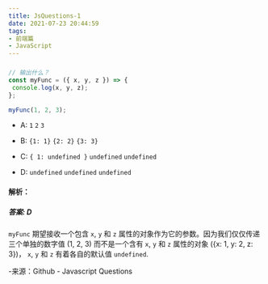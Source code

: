 ```yaml
---
title: JsQuestions-1
date: 2021-07-23 20:44:59
tags:
- 前端篇
- JavaScript
---
```


### 

```javascript
// 输出什么？
const myFunc = ({ x, y, z }) => {
 console.log(x, y, z);
};

myFunc(1, 2, 3);
```

- A: `1` `2` `3`

- B: `{1: 1}` `{2: 2}` `{3: 3}`

- C: `{ 1: undefined }` `undefined` `undefined`

- D: `undefined` `undefined` `undefined`

   <!--more-->

#### 解析：

##### 答案: D

`myFunc` 期望接收一个包含 `x`, `y` 和 `z` 属性的对象作为它的参数。因为我们仅仅传递三个单独的数字值 (1, 2, 3) 而不是一个含有 `x`, `y` 和 `z` 属性的对象 ({x: 1, y: 2, z: 3})， `x`, `y` 和 `z` 有着各自的默认值 `undefined`.



-来源：Github - Javascript Questions